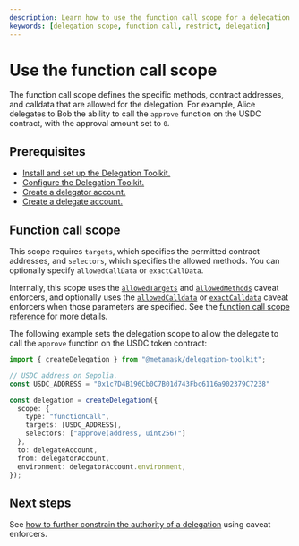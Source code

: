 ```yaml
---
description: Learn how to use the function call scope for a delegation.
keywords: [delegation scope, function call, restrict, delegation]
---
```


# Use the function call scope
 
The function call scope defines the specific methods, contract addresses, and calldata that are allowed for the delegation.
For example, Alice delegates to Bob the ability to call the `approve` function on the USDC contract, with the approval amount set to `0`.

## Prerequisites

- [Install and set up the Delegation Toolkit.](../../../get-started/install.md)
- [Configure the Delegation Toolkit.](../../configure-toolkit.md)
- [Create a delegator account.](../execute-on-smart-accounts-behalf.md#3-create-a-delegator-account)
- [Create a delegate account.](../execute-on-smart-accounts-behalf.md#4-create-a-delegate-account)

## Function call scope

This scope requires `targets`, which specifies the permitted contract addresses, and `selectors`, which specifies the allowed methods.
You can optionally specify `allowedCallData` or `exactCallData`.

Internally, this scope uses the [`allowedTargets`](../../../reference/delegation/caveats.md#allowedtargets) and [`allowedMethods`](../../../reference/delegation/caveats.md#allowedmethods) caveat enforcers, and 
optionally uses the [`allowedCalldata`](../../../reference/delegation/caveats.md#allowedcalldata) or [`exactCalldata`](../../../reference/delegation/caveats.md#exactcalldata) caveat enforcers when those parameters are specified.
See the [function call scope reference](../../../reference/delegation/delegation-scopes.md#function-call-scope) for more details.

The following example sets the delegation scope to allow the delegate to call the `approve` function on the USDC token contract:

```typescript
import { createDelegation } from "@metamask/delegation-toolkit";

// USDC address on Sepolia.
const USDC_ADDRESS = "0x1c7D4B196Cb0C7B01d743Fbc6116a902379C7238"

const delegation = createDelegation({
  scope: {
    type: "functionCall",
    targets: [USDC_ADDRESS],
    selectors: ["approve(address, uint256)"]
  },
  to: delegateAccount,
  from: delegatorAccount,
  environment: delegatorAccount.environment,
});
```

## Next steps

See [how to further constrain the authority of a delegation](constrain-scope.md) using caveat enforcers.
